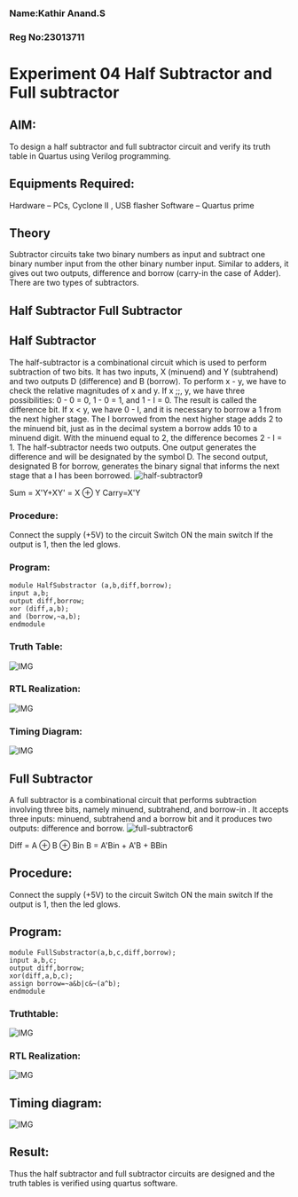 ### Name:Kathir Anand.S
### Reg No:23013711

# Experiment 04 Half Subtractor and Full subtractor

## AIM:
To design a half subtractor and full subtractor circuit and verify its truth table in Quartus using Verilog programming.

## Equipments Required:
Hardware – PCs, Cyclone II , USB flasher Software – Quartus prime

## Theory
Subtractor circuits take two binary numbers as input and subtract one binary number input from the other binary number input. Similar to adders, it gives out two outputs, difference and borrow (carry-in the case of Adder). There are two types of subtractors.

## Half Subtractor Full Subtractor
## Half Subtractor
The half-subtractor is a combinational circuit which is used to perform subtraction of two bits. It has two inputs, X (minuend) and Y (subtrahend) and two outputs D (difference) and B (borrow). To perform x - y, we have to check the relative magnitudes of x and y. If x ;;, y, we have three possibilities: 0 - 0 = 0, 1 - 0 = 1, and 1 - I = 0. The result is called the difference bit. If x < y, we have 0 - I, and it is necessary to borrow a 1 from the next higher stage. The I borrowed from the next higher stage adds 2 to the minuend bit, just as in the decimal system a borrow adds 10 to a minuend digit. With the minuend equal to 2, the difference becomes 2 - I = 1. The half-subtractor needs two outputs. One output generates the difference and will be designated by the symbol D. The second output, designated B for borrow, generates the binary signal that informs the next stage that a I has been borrowed.
![half-subtractor9](https://user-images.githubusercontent.com/36288975/166112538-58c3bc7c-ee5d-4e6a-ac8d-8e8328efe27a.png)


Sum = X'Y+XY' = X ⊕ Y
Carry=X'Y

### Procedure:
Connect the supply (+5V) to the circuit Switch ON the main switch If the output is 1, then the led glows.

### Program:
```
module HalfSubstractor (a,b,diff,borrow);
input a,b;
output diff,borrow;
xor (diff,a,b);
and (borrow,~a,b);
endmodule
```
### Truth Table:
![IMG](https://github.com/Skathiranand/Experiment--03-Half-Subtractor-and-Full-subtractor/assets/147141136/7afedacc-5cef-430a-9564-f542a448f803)

### RTL Realization:
![IMG](https://github.com/Skathiranand/Experiment--03-Half-Subtractor-and-Full-subtractor/assets/147141136/6857737e-3a08-4e4c-9340-03dfb84531f2)

### Timing Diagram:
![IMG](https://github.com/Skathiranand/Experiment--03-Half-Subtractor-and-Full-subtractor/assets/147141136/bf6d06b7-0af9-4e43-97bc-5b4a0a4beb54)

## Full Subtractor
A full subtractor is a combinational circuit that performs subtraction involving three bits, namely minuend, subtrahend, and borrow-in . It accepts three inputs: minuend, subtrahend and a borrow bit and it produces two outputs: difference and borrow. 
![full-subtractor6](https://user-images.githubusercontent.com/36288975/166112541-24c68359-3de8-4674-ae22-8272ffc385ed.png)


Diff = A ⊕ B ⊕ Bin B = A'Bin + A'B + BBin

## Procedure:
Connect the supply (+5V) to the circuit Switch ON the main switch If the output is 1, then the led glows.

## Program:
```
module FullSubstractor(a,b,c,diff,borrow);
input a,b,c;
output diff,borrow;
xor(diff,a,b,c);
assign borrow=~a&b|c&~(a^b);
endmodule
```
### Truthtable:
![IMG](https://github.com/Skathiranand/Experiment--03-Half-Subtractor-and-Full-subtractor/assets/147141136/3820b042-d39c-4f88-9c7b-885267577135)

### RTL Realization:
![IMG](https://github.com/Skathiranand/Experiment--03-Half-Subtractor-and-Full-subtractor/assets/147141136/ea35ec99-beaa-44a5-9bfd-61aadf266d68)

## Timing diagram:
![IMG](https://github.com/Skathiranand/Experiment--03-Half-Subtractor-and-Full-subtractor/assets/147141136/60f4521b-f745-44e4-bfa4-adc29fd51fd9)


## Result:
Thus the half subtractor and full subtractor circuits are designed and the truth tables is verified using quartus software.
